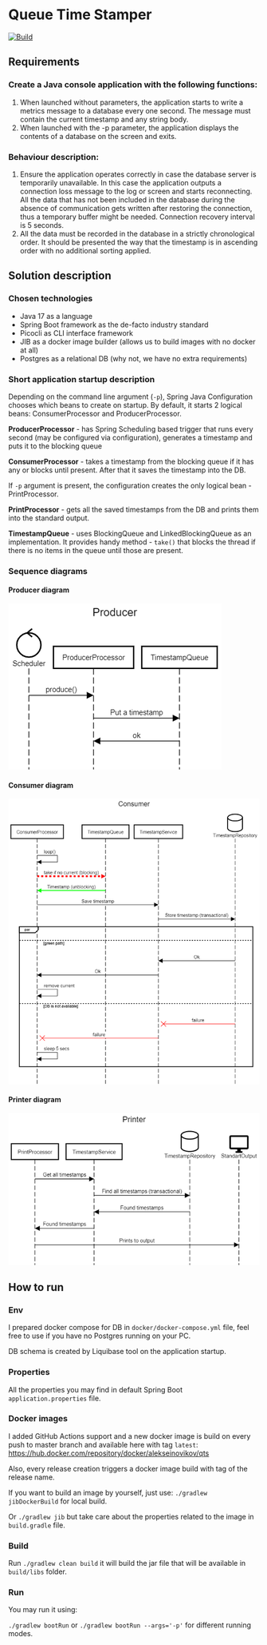 # Queue Time Stamper

[![Build](https://github.com/alekseinovikov/queue-time-stamper/actions/workflows/build.yml/badge.svg)](https://github.com/alekseinovikov/queue-time-stamper/actions/workflows/build.yml)


## Requirements

### Create a Java console application with the following functions:
1. When launched without parameters, the application starts to write a metrics message to a database every one second. The message must contain the current timestamp and any string body.
2. When launched with the -p parameter, the application displays the contents of a database on the screen and exits.


### Behaviour description:
1. Ensure the application operates correctly in case the database server is temporarily unavailable. In this case the application outputs a connection loss message to the log or screen and starts reconnecting. All the data that has not been included in the database during the absence of communication gets written after restoring the connection, thus a temporary buffer might be needed. Connection recovery interval is 5 seconds.
2. All the data must be recorded in the database in a strictly chronological order. It should be presented the way that the timestamp is in ascending order with no additional sorting applied.

## Solution description

### Chosen technologies 
* Java 17 as a language
* Spring Boot framework as the de-facto industry standard
* Picocli as CLI interface framework
* JIB as a docker image builder (allows us to build images with no docker at all)
* Postgres as a relational DB (why not, we have no extra requirements)

### Short application startup description
Depending on the command line argument (`-p`), Spring Java Configuration 
chooses which beans to create on startup.
By default, it starts 2 logical beans: ConsumerProcessor and ProducerProcessor.

**ProducerProcessor** - has Spring Scheduling based trigger that 
runs every second (may be configured via configuration), 
generates a timestamp and puts it to the blocking queue

**ConsumerProcessor** - takes a timestamp from the blocking queue if it has any 
or blocks until present. After that it saves the timestamp into the DB.


If `-p` argument is present, the configuration creates the only logical bean - PrintProcessor.

**PrintProcessor** - gets all the saved timestamps from the DB and prints them into the standard output.


**TimestampQueue** - uses BlockingQueue and LinkedBlockingQueue as an implementation.
It provides handy method - `take()` that blocks the thread if there is no items in the queue until those are present.


### Sequence diagrams

#### Producer diagram
![Producer Sequence Diagram](img/producer.png)

#### Consumer diagram
![Consumer Sequence Diagram](img/consumer.png)

#### Printer diagram
![Printer Sequence Diagram](img/printer.png)


## How to run

### Env
I prepared docker compose for DB in `docker/docker-compose.yml` file, feel free to use if you have no Postgres running on your PC.

DB schema is created by Liquibase tool on the application startup.

### Properties
All the properties you may find in default Spring Boot `application.properties` file.

### Docker images
I added GitHub Actions support and a new docker image is build on every push 
to master branch and available here with tag `latest`: https://hub.docker.com/repository/docker/alekseinovikov/qts

Also, every release creation triggers a docker image build with tag of the release name.

If you want to build an image by yourself, just use:
`./gradlew jibDockerBuild` for local build.

Or `./gradlew jib` but take care about the properties related to the image in `build.gradle` file.

### Build

Run `./gradlew clean build` it will build the jar file that will be available in `build/libs` folder.

### Run

You may run it using:

`./gradlew bootRun` or `./gradlew bootRun --args='-p'` for different running modes.
